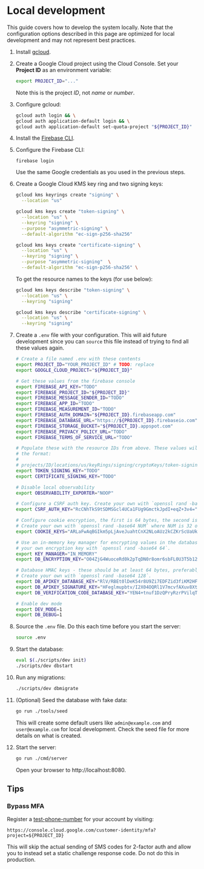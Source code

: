 # Local development

This guide covers how to develop the system locally. Note that the configuration
options described in this page are optimized for local development and may not
represent best practices.

1.  Install [gcloud](https://cloud.google.com/sdk).

1.  Create a Google Cloud project using the Cloud Console. Set your **Project
    ID** as an environment variable:

    ```sh
    export PROJECT_ID="..."
    ```

    Note this is the project _ID_, not _name_ or _number_.

1.  Configure gcloud:

    ```sh
    gcloud auth login && \
    gcloud auth application-default login && \
    gcloud auth application-default set-quota-project "${PROJECT_ID}"
    ```

1.  Install the [Firebase CLI](https://firebase.google.com/docs/cli).

1.  Configure the Firebase CLI:

    ```text
    firebase login
    ```

    Use the same Google credentials as you used in the previous steps.

1.  Create a Google Cloud KMS key ring and two signing keys:

    ```sh
    gcloud kms keyrings create "signing" \
      --location "us"

    gcloud kms keys create "token-signing" \
      --location "us" \
      --keyring "signing" \
      --purpose "asymmetric-signing" \
      --default-algorithm "ec-sign-p256-sha256"

    gcloud kms keys create "certificate-signing" \
      --location "us" \
      --keyring "signing" \
      --purpose "asymmetric-signing"  \
      --default-algorithm "ec-sign-p256-sha256" \
    ```

    To get the resource names to the keys (for use below):

    ```sh
    gcloud kms keys describe "token-signing" \
      --location "us" \
      --keyring "signing"

    gcloud kms keys describe "certificate-signing" \
      --location "us" \
      --keyring "signing"
    ```

1.  Create a `.env` file with your configuration. This will aid future
    development since you can `source` this file instead of trying to find all
    these values again.

    ```sh
    # Create a file named .env with these contents
    export PROJECT_ID="YOUR_PROJECT_ID" # TODO: replace
    export GOOGLE_CLOUD_PROJECT="${PROJECT_ID}"

    # Get these values from the firebase console
    export FIREBASE_API_KEY="TODO"
    export FIREBASE_PROJECT_ID="${PROJECT_ID}"
    export FIREBASE_MESSAGE_SENDER_ID="TODO"
    export FIREBASE_APP_ID="TODO"
    export FIREBASE_MEASUREMENT_ID="TODO"
    export FIREBASE_AUTH_DOMAIN="${PROJECT_ID}.firebaseapp.com"
    export FIREBASE_DATABASE_URL="https://${PROJECT_ID}.firebaseio.com"
    export FIREBASE_STORAGE_BUCKET="${PROJECT_ID}.appspot.com"
    export FIREBASE_PRIVACY_POLICY_URL="TODO"
    export FIREBASE_TERMS_OF_SERVICE_URL="TODO"

    # Populate these with the resource IDs from above. These values will be of
    # the format:
    #
    # projects/ID/locations/us/keyRings/signing/cryptoKeys/token-signing/cryptoKeyVersions/1Z
    export TOKEN_SIGNING_KEY="TODO"
    export CERTIFICATE_SIGNING_KEY="TODO"

    # Disable local observability
    export OBSERVABILITY_EXPORTER="NOOP"

    # Configure a CSRF auth key. Create your own with `openssl rand -base64 32`.
    export CSRF_AUTH_KEY="RcCNhTkS9tSDMSGcl4UCa1FUg9GmctkJpdI+eqZ+3v4="

    # Configure cookie encryption, the first is 64 bytes, the second is 32.
    # Create your own with `openssl rand -base64 NUM` where NUM is 32 or 64
    export COOKIE_KEYS="ARLaFwAqBGIkm5pLjAveJuahtCnX2NLoAUz2kCZKrScUaUkEaxHSvJLVYb5yAPCc441Cho5n5yp8jdEmy6hyig==,RLjcRZeqc07s6dh3OK4CM1POjHDZHC+usNU1w/XNTjM="

    # Use an in-memory key manager for encrypting values in the database. Create
    # your own encryption key with `openssl rand -base64 64`.
    export KEY_MANAGER="IN_MEMORY"
    export DB_ENCRYPTION_KEY="O04ZjG4WuoceRd0k2pTqDN0r8omr6sbFL0U3T5b12Lo="

    # Database HMAC keys - these should be at least 64 bytes, preferably 128
    # Create your own with `openssl rand -base64 128`.
    export DB_APIKEY_DATABASE_KEY="RlV/RBEt0lDeK54r8U9Zi7EDFZid3fiKM2HFgjR9sZGMb+duuQomjGdNKYnzrNyKgeTBcc1V4qVs6fBrN6IFTLbgkp/u52MGhSooAQI4EuZ6JFuyxQBeu54Ia3mihF111BMcCWpHDg2MAh8k8f669plEQaqoQFg3GThP/Lx1OY0="
    export DB_APIKEY_SIGNATURE_KEY="HFeglmupbtv/I2X04OQRl1V7mcvfAXuv8XtmIFYV6aYsPuwQVFtXDlfFrjouYT2Z6kYln7B90RcutHJNjpPDRkyBQ28HtWmid3dr0tpJ1KiiK5NGG7JS9mU8fCvEYklw5RV+1f8qN13nWzHpW8/RQw9rR/vQGy90yL5/aydBuVA="
    export DB_VERIFICATION_CODE_DATABASE_KEY="YEN4+tnuf1DzQPryRzrPVilqT0Q2TO8IIg3C8prvXWGAaoABOWACl79hS40OneuaU8GsQHwhJ13wM2A5ooyOq+uqxCjrqVJZZXPU5xzl/6USEYAp4z2b0ZYrfkx2SRk1o9HfFi1RMqpaBf1TRIbsNOK9hNRG3nS2It49y6mR1ho="

    # Enable dev mode
    export DEV_MODE=1
    export DB_DEBUG=1
    ```

1.  Source the `.env` file. Do this each time before you start the server:

    ```sh
    source .env
    ```

1.  Start the database:

    ```sh
    eval $(./scripts/dev init)
    ./scripts/dev dbstart
    ```

1.  Run any migrations:

    ```sh
    ./scripts/dev dbmigrate
    ```

1.  (Optional) Seed the database with fake data:

    ```sh
    go run ./tools/seed
    ```

    This will create some default users like `admin@example.com` and
    `user@example.com` for local development. Check the seed file for more
    details on what is created.

1.  Start the server:

    ```sh
    go run ./cmd/server
    ```

    Open your browser to http://localhost:8080.


## Tips

### Bypass MFA

Register a
[test-phone-number](https://cloud.google.com/identity-platform/docs/test-phone-numbers)
for your account by visiting:

    https://console.cloud.google.com/customer-identity/mfa?project=${PROJECT_ID}

This will skip the actual sending of SMS codes for 2-factor auth and allow you
to instead set a static challenge response code. Do not do this in production.

